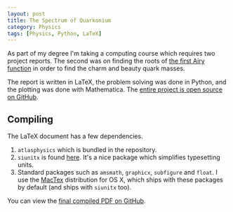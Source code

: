 ```yaml
---
layout: post
title: The Spectrum of Quarkonium
category: Physics
tags: [Physics, Python, LaTeX]
---
```


As part of my degree I'm taking a computing course which requires two project reports. The second was on finding the roots of [the first Airy function](http://mathworld.wolfram.com/AiryFunctions.html) in order to find the charm and beauty quark masses.

The report is written in LaTeX, the problem solving was done in Python, and the plotting was done with Mathematica. The [entire project is open source on GitHub](https://github.com/alexpearce/meson-masses).

Compiling
---------

The LaTeX document has a few dependencies.

1. `atlasphysics` which is bundled in the repository.
2. `siunitx` is found [here](ftp://tug.ctan.org/tex-archive/macros/latex/contrib/siunitx/). It's a nice package which simplifies typesetting units.
3. Standard packages such as `amsmath`, `graphicx`, `subfigure` and `float`. I use the [MacTex](http://www.tug.org/mactex/2011/) distribution for OS X, which ships with these packages by default (and ships with `siunitx` too).

You can view the [final compiled PDF on GitHub](https://github.com/downloads/alexpearce/meson-masses/Report.pdf).